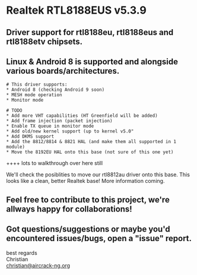 # Realtek RTL8188EUS v5.3.9

## Driver support for rtl8188eu, rtl8188eus and rtl8188etv chipsets.
## Linux & Android 8 is supported and alongside various boards/architectures.

```
# This driver supports:
* Android 8 (checking Android 9 soon)
* MESH mode operation
* Monitor mode
```

```
# TODO
* Add more VHT capabilities (HT Greenfield will be added)
* Add frame injection (packet injection)
* Enable TX queue in monitor mode
* Add old/new kernel support (up to kernel v5.0"
* Add DKMS support
* Add the 8812/8814 & 8821 HAL (and make them all supported in 1 module)
* Move the 8192EU HAL onto this base (not sure of this one yet)
```
++++ lots to walkthrough over here still


We'll check the posiblities to move our rtl8812au driver onto this base.
This looks like a clean, better Realtek base! More information coming.


## Feel free to contribute to this project, we're allways happy for collaborations!
## Got questions/suggestions or maybe you'd encountered issues/bugs, open a "issue" report.



best regards<br>
Christian <kimocoder><br>
christian@aircrack-ng.org
